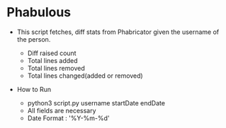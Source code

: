 # Phabulous

- This script fetches, diff stats from Phabricator given the username of the person.
  - Diff raised count
  - Total lines added
  - Total lines removed
  - Total lines changed(added or removed)

- How to Run
  - python3 script.py username startDate endDate
  - All fields are necessary
  - Date Format : '%Y-%m-%d'
